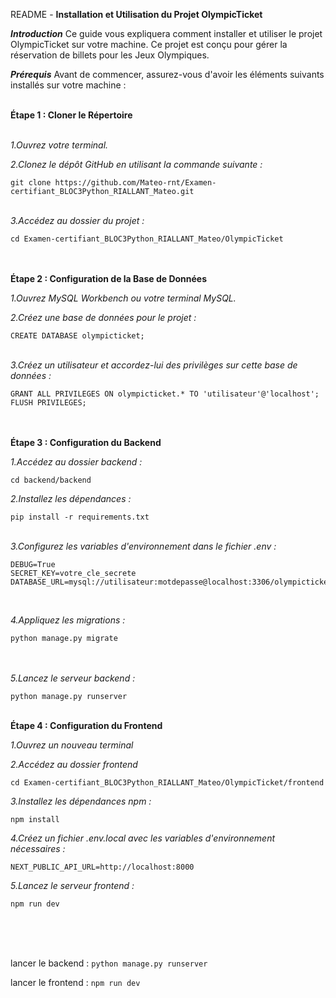 README - **Installation et Utilisation du Projet OlympicTicket**



***Introduction***
Ce guide vous expliquera comment installer et utiliser le projet OlympicTicket sur votre machine. Ce projet est conçu pour gérer la réservation de billets pour les Jeux Olympiques.


***Prérequis***
Avant de commencer, assurez-vous d'avoir les éléments suivants installés sur votre machine :
<br><br>

**Étape 1 : Cloner le Répertoire**  
<br>

*1.Ouvrez votre terminal.*
<br>

*2.Clonez le dépôt GitHub en utilisant la commande suivante :*

```git clone https://github.com/Mateo-rnt/Examen-certifiant_BLOC3Python_RIALLANT_Mateo.git```
<br><br>


*3.Accédez au dossier du projet :*

```cd Examen-certifiant_BLOC3Python_RIALLANT_Mateo/OlympicTicket```

<br><br>
**Étape 2 : Configuration de la Base de Données**
<br>

*1.Ouvrez MySQL Workbench ou votre terminal MySQL.*

*2.Créez une base de données pour le projet :*
<br>

```CREATE DATABASE olympicticket;```
<br><br>


*3.Créez un utilisateur et accordez-lui des privilèges sur cette base de données :*
<br>

```CREATE USER 'utilisateur'@'localhost' IDENTIFIED BY 'motdepasse';
GRANT ALL PRIVILEGES ON olympicticket.* TO 'utilisateur'@'localhost';
FLUSH PRIVILEGES; 
```
<br><br>
**Étape 3 : Configuration du Backend**

*1.Accédez au dossier backend :*
<br>

```cd backend/backend```
<br>


*2.Installez les dépendances :*
<br>

```pip install -r requirements.txt```
<br><br>

*3.Configurez les variables d'environnement dans le fichier .env :*

```
DEBUG=True
SECRET_KEY=votre_cle_secrete
DATABASE_URL=mysql://utilisateur:motdepasse@localhost:3306/olympicticket
```
<br>

*4.Appliquez les migrations :*
<br>
```
python manage.py migrate
```
<br><br>
*5.Lancez le serveur backend :*
<br>

```python manage.py runserver```
<br><br>

**Étape 4 : Configuration du Frontend**

*1.Ouvrez un nouveau terminal*

*2.Accédez au dossier frontend*

```cd Examen-certifiant_BLOC3Python_RIALLANT_Mateo/OlympicTicket/frontend```
<br>

*3.Installez les dépendances npm :*

```npm install```

*4.Créez un fichier .env.local avec les variables d'environnement nécessaires :*

```NEXT_PUBLIC_API_URL=http://localhost:8000```

*5.Lancez le serveur frontend :*

```npm run dev```


<br>
<br>
<br>

lancer le backend : 
```python manage.py runserver```

lancer le frontend :
```npm run dev```
